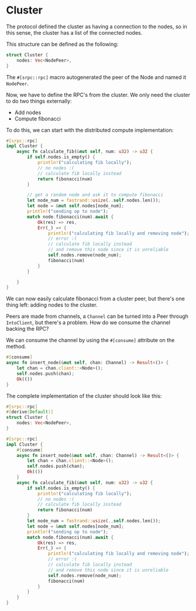 # Cluster

The protocol defined the cluster as having a connection to the nodes,
so in this sense, the cluster has a list of the connected nodes.

This structure can be defined as the following:
```rust , no_run
struct Cluster {
    nodes: Vec<NodePeer>,
}
```

The `#[srpc::rpc]` macro autogenerated the peer of the Node and named it `NodePeer`.

Now, we have to define the RPC's from the cluster.
We only need the cluster to do two things externally:
- Add nodes
- Compute fibonacci

To do this, we can start with the distributed compute implementation:
```rust , no_run
#[srpc::rpc]
impl Cluster {
    async fn calculate_fib(&mut self, num: u32) -> u32 {
        if self.nodes.is_empty() {
            println!("calculating fib locally");
            // no nodes :(
            // calculate fib locally instead
            return fibonacci(num)
        }

        // get a random node and ask it to compute fibonacci
        let node_num = fastrand::usize(..self.nodes.len());
        let node = &mut self.nodes[node_num];
        println!("sending op to node");
        match node.fibonacci(num).await {
            Ok(res) => res,
            Err(_) => {
                println!("calculating fib locally and removing node");
                // error :(
                // calculate fib locally instead
                // and remove this node since it is unreliable
                self.nodes.remove(node_num);
                fibonacci(num)
            }
        }

    }
}
```

We can now easily calculate fibonacci from a cluster peer, but there's one thing left:
adding nodes to the cluster.

Peers are made from channels, a `Channel` can be turned into a Peer through `IntoClient`,
but there's a problem. How do we consume the channel backing the RPC?

We can consume the channel by using the `#[consume]` attribute on the method.

```rust , no_run
#[consume]
async fn insert_node(&mut self, chan: Channel) -> Result<()> {
    let chan = chan.client::<Node>();
    self.nodes.push(chan);
    Ok(())
}
```

The complete implementation of the cluster should look like this:
```rust , no_run
#[srpc::rpc]
#[derive(Default)]
struct Cluster {
    nodes: Vec<NodePeer>,
}

#[srpc::rpc]
impl Cluster {
    #[consume]
    async fn insert_node(&mut self, chan: Channel) -> Result<()> {
        let chan = chan.client::<Node>();
        self.nodes.push(chan);
        Ok(())
    }
    async fn calculate_fib(&mut self, num: u32) -> u32 {
        if self.nodes.is_empty() {
            println!("calculating fib locally");
            // no nodes :(
            // calculate fib locally instead
            return fibonacci(num)
        }
        let node_num = fastrand::usize(..self.nodes.len());
        let node = &mut self.nodes[node_num];
        println!("sending op to node");
        match node.fibonacci(num).await {
            Ok(res) => res,
            Err(_) => {
                println!("calculating fib locally and removing node");
                // error :(
                // calculate fib locally instead
                // and remove this node since it is unreliable
                self.nodes.remove(node_num);
                fibonacci(num)
            }
        }
    }
}
```

